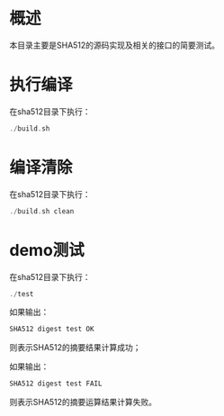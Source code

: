 # 概述

本目录主要是SHA512的源码实现及相关的接口的简要测试。

# 执行编译

在sha512目录下执行：

```c
./build.sh
```

# 编译清除

在sha512目录下执行：

```c
./build.sh clean
```

# demo测试

在sha512目录下执行：

```c
./test
```

如果输出：

```c
SHA512 digest test OK
```

则表示SHA512的摘要结果计算成功；

如果输出：

```c
SHA512 digest test FAIL
```

则表示SHA512的摘要运算结果计算失败。

